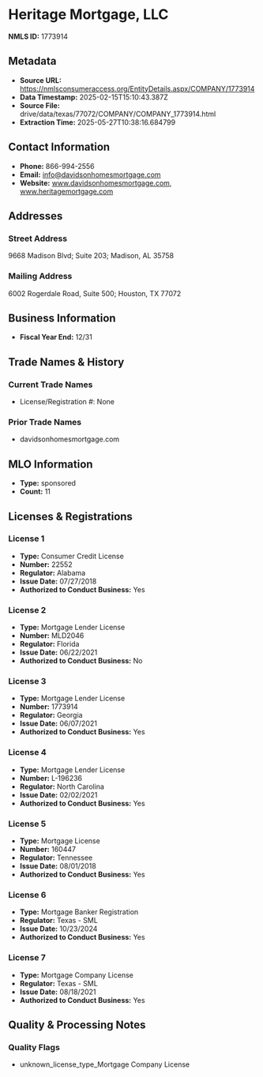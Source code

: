 # Heritage Mortgage, LLC

**NMLS ID:** 1773914

## Metadata
- **Source URL:** https://nmlsconsumeraccess.org/EntityDetails.aspx/COMPANY/1773914
- **Data Timestamp:** 2025-02-15T15:10:43.387Z
- **Source File:** drive/data/texas/77072/COMPANY/COMPANY_1773914.html
- **Extraction Time:** 2025-05-27T10:38:16.684799

## Contact Information
- **Phone:** 866-994-2556
- **Email:** info@davidsonhomesmortgage.com
- **Website:** www.davidsonhomesmortgage.com, www.heritagemortgage.com

## Addresses
### Street Address
9668 Madison Blvd; Suite 203; Madison, AL 35758

### Mailing Address
6002 Rogerdale Road, Suite 500; Houston, TX 77072

## Business Information
- **Fiscal Year End:** 12/31

## Trade Names & History
### Current Trade Names
- License/Registration #: None

### Prior Trade Names
- davidsonhomesmortgage.com

## MLO Information
- **Type:** sponsored
- **Count:** 11

## Licenses & Registrations

### License 1
- **Type:** Consumer Credit License
- **Number:** 22552
- **Regulator:** Alabama
- **Issue Date:** 07/27/2018
- **Authorized to Conduct Business:** Yes

### License 2
- **Type:** Mortgage Lender License
- **Number:** MLD2046
- **Regulator:** Florida
- **Issue Date:** 06/22/2021
- **Authorized to Conduct Business:** No

### License 3
- **Type:** Mortgage Lender License
- **Number:** 1773914
- **Regulator:** Georgia
- **Issue Date:** 06/07/2021
- **Authorized to Conduct Business:** Yes

### License 4
- **Type:** Mortgage Lender License
- **Number:** L-196236
- **Regulator:** North Carolina
- **Issue Date:** 02/02/2021
- **Authorized to Conduct Business:** Yes

### License 5
- **Type:** Mortgage License
- **Number:** 160447
- **Regulator:** Tennessee
- **Issue Date:** 08/01/2018
- **Authorized to Conduct Business:** Yes

### License 6
- **Type:** Mortgage Banker Registration
- **Regulator:** Texas - SML
- **Issue Date:** 10/23/2024
- **Authorized to Conduct Business:** Yes

### License 7
- **Type:** Mortgage Company License
- **Regulator:** Texas - SML
- **Issue Date:** 08/18/2021
- **Authorized to Conduct Business:** Yes

## Quality & Processing Notes
### Quality Flags
- unknown_license_type_Mortgage Company License
